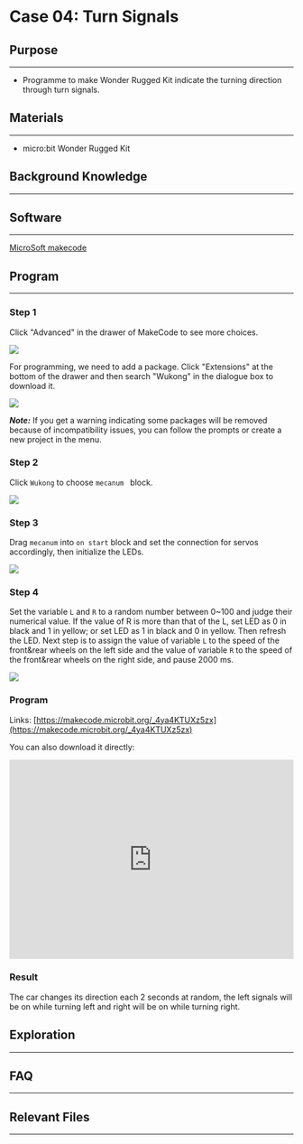 # Case 04: Turn Signals

## Purpose
---

- Programme to make Wonder Rugged Kit indicate the turning direction through turn signals. 

## Materials

------

- micro:bit Wonder Rugged Kit

## Background Knowledge

------

## Software

------

[MicroSoft makecode](https://makecode.microbit.org/#)

## Program

------

### Step 1

Click "Advanced" in the drawer of MakeCode to see more choices. 

![](./images/Mecanum_wheel_car_kit_case_01_01.png)

For programming, we need to add a package. Click "Extensions" at the bottom of the drawer and then search "Wukong" in the dialogue box to download it. 

![](./images/Mecanum_wheel_car_kit_case_01_02.png)

***Note:*** If you get a warning indicating some packages will be removed because of incompatibility issues, you can follow the prompts or create a new project in the menu.

### Step 2

Click `Wukong` to choose `mecanum ` block.



![](./images/Mecanum_wheel_car_kit_case_01_03.png)

### Step 3

Drag `mecanum` into `on start`  block and set the connection for servos accordingly, then initialize the LEDs.



![](./images/Mecanum_wheel_car_kit_case_04_05.png)


### Step 4

Set the variable `L` and `R` to a random number between 0~100 and judge their numerical value. If the value of R is more than that of the L, set LED as 0 in black and 1 in yellow; or set LED as 1 in black and 0 in yellow. Then refresh the LED. Next step is to assign the value of  variable `L` to the speed of the front&rear wheels on the left side and the value of variable `R` to the speed of the front&rear wheels on the right side, and pause 2000 ms. 



![](./images/Mecanum_wheel_car_kit_case_04_06.png)


### Program

Links: [https://makecode.microbit.org/_4ya4KTUXz5zx](https://makecode.microbit.org/_4ya4KTUXz5zx)

You can also download it directly:

<div style="position:relative;height:0;padding-bottom:70%;overflow:hidden;"><iframe style="position:absolute;top:0;left:0;width:100%;height:100%;" src="https://makecode.microbit.org/#pub:_4ya4KTUXz5zx]" frameborder="0" sandbox="allow-popups allow-forms allow-scripts allow-same-origin"></iframe></div>  

### Result

The car changes its direction each 2 seconds at random, the left signals will be on while turning left and right will be on while turning right. 

## Exploration

------

## FAQ

------

## Relevant Files

---
